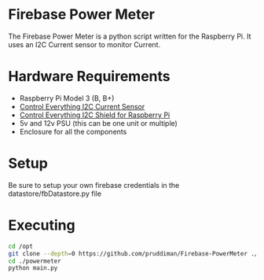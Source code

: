 
# Firebase Power Meter
The Firebase Power Meter is a python script written for the Raspberry Pi. It uses an I2C Current sensor to monitor Current. 

# Hardware Requirements
- Raspberry Pi Model 3 (B, B+)
- [Control Everything I2C Current Sensor](https://store.ncd.io/shop/?fwp_product_type=energy-monitors&fwp_interface=i2c-interface)
- [Control Everything I2C Shield for Raspberry Pi](https://store.ncd.io/?fwp_product_type=i2c-adapters&fwp_platform=raspberry-pi-3)
- 5v and 12v PSU (this can be one unit or multiple)
- Enclosure for all the components

# Setup
Be sure to setup your own firebase credentials in the datastore/fbDatastore.py file

# Executing
```bash
cd /opt
git clone --depth=0 https://github.com/pruddiman/Firebase-PowerMeter ./powermeter
cd ./powermeter
python main.py 
```
